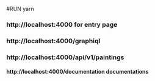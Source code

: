 #RUN yarn

### http://localhost:4000 for entry page

### http://localhost:4000/graphiql

### http://localhost:4000/api/v1/paintings

#### http://localhost:4000/documentation documentations
